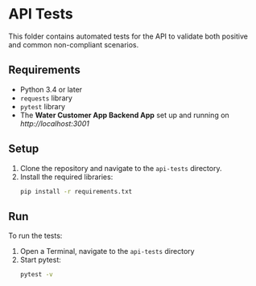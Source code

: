# API Tests

This folder contains automated tests for the API to validate both positive and common non-compliant scenarios.

## Requirements

- Python 3.4 or later
- `requests` library
- `pytest` library
- The **Water Customer App Backend App** set up and running on *http://localhost:3001*

## Setup

1. Clone the repository and navigate to the `api-tests` directory.
2. Install the required libraries:
   ```sh
   pip install -r requirements.txt

## Run

To run the tests:
1. Open a Terminal, navigate to the `api-tests` directory
2. Start pytest:
   ```sh
   pytest -v